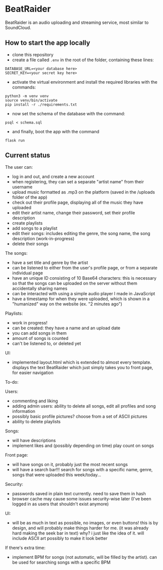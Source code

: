 # BeatRaider

BeatRaider is an audio uploading and streaming service, most similar to SoundCloud.

## How to start the app locally

- clone this repository
- create a file called `.env` in the root of the folder, containing these lines:
```
DATABASE_URL=<your database here>
SECRET_KEY=<your secret key here>
```
- activate the virtual environment and install the required libraries with the commands:
```
python3 -m venv venv
source venv/bin/activate
pip install -r ./requirements.txt
```
- now set the schema of the database with the command:
```
psql < schema.sql
```
- and finally, boot the app with the command
```
flask run
```

## Current status

The user can:
- log in and out, and create a new account
- when registering, they can set a separate "artist name" from their username
- upload music formatted as .mp3 on the platform (saved in the /uploads folder of the app)
- check out their profile page, displaying all of the music they have uploaded
- edit their artist name, change their password, set their profile description
- create playlists
- add songs to a playlist
- edit their songs: includes editing the genre, the song name, the song description (work-in-progress)
- delete their songs

The songs:
- have a set title and genre by the artist
- can be listened to either from the user's profile page, or from a separate individual page
- have an unique ID consisting of 10 Base64 characters: this is necessary so that the songs can be uploaded on the server without them accidentally sharing names
- can be interacted with using a simple audio player I made in JavaScript
- have a timestamp for when they were uploaded, which is shown in a "humanized" way on the website (ex. "2 minutes ago")

Playlists:
- work in progress!
- can be created: they have a name and an upload date
- you can add songs in them
- amount of songs is counted
- can't be listened to, or deleted yet

UI:

- implemented layout.html which is extended to almost every template. displays the text BeatRaider which just simply takes you to front page, for easier navigation

To-do:

Users:
- commenting and liking
- adding admin users: ability to delete all songs, edit all profiles and song information
- possibly basic profile pictures? choose from a set of ASCII pictures
- ability to delete playlists

Songs:
- will have descriptions
- implement likes and (possibly depending on time) play count on songs

Front page:
- will have songs on it, probably just the most recent songs
- will have a search bar!!! search for songs with a specific name, genre, songs that were uploaded this week/today...

Security:
- passwords saved in plain text currently. need to save them in hash
- browser cache may cause some issues security-wise later (I've been logged in as users that shouldn't exist anymore)

UI:
- will be as much in text as possible, no images, or even buttons! this is by design, and will probably make things harder for me. (it was already hard making the seek bar in text) why? i just like the idea of it. will include ASCII art possibly to make it look better

If there's extra time:
- implement BPM for songs (not automatic, will be filled by the artist). can be used for searching songs with a specific BPM
